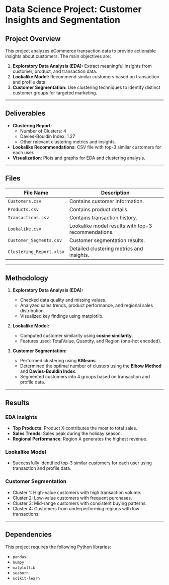# Data Science Project: Customer Insights and Segmentation

## Project Overview

This project analyzes eCommerce transaction data to provide actionable insights about customers. The main objectives are:
1. **Exploratory Data Analysis (EDA):** Extract meaningful insights from customer, product, and transaction data.
2. **Lookalike Model:** Recommend similar customers based on transaction and profile data.
3. **Customer Segmentation:** Use clustering techniques to identify distinct customer groups for targeted marketing.

---

## Deliverables
- **Clustering Report**: 
  - Number of Clusters: 4
  - Davies-Bouldin Index: 1.27
  - Other relevant clustering metrics and insights.
- **Lookalike Recommendations**: CSV file with top-3 similar customers for each user.
- **Visualization**: Plots and graphs for EDA and clustering analysis.

---

## Files
| File Name                  | Description                                           |
|----------------------------|-------------------------------------------------------|
| `Customers.csv`            | Contains customer information.                       |
| `Products.csv`             | Contains product details.                            |
| `Transactions.csv`         | Contains transaction history.                        |
| `Lookalike.csv`            | Lookalike model results with top-3 recommendations.  |
| `Customer_Segments.csv`    | Customer segmentation results.                       |
| `Clustering_Report.xlsx`   | Detailed clustering metrics and insights.            |

---

## Methodology
1. **Exploratory Data Analysis (EDA):**
   - Checked data quality and missing values.
   - Analyzed sales trends, product performance, and regional sales distribution.
   - Visualized key findings using matplotlib.

2. **Lookalike Model:**
   - Computed customer similarity using **cosine similarity**.
   - Features used: TotalValue, Quantity, and Region (one-hot encoded).

3. **Customer Segmentation:**
   - Performed clustering using **KMeans**.
   - Determined the optimal number of clusters using the **Elbow Method** and **Davies-Bouldin Index**.
   - Segmented customers into 4 groups based on transaction and profile data.

---

## Results
### EDA Insights
- **Top Products**: Product X contributes the most to total sales.
- **Sales Trends**: Sales peak during the holiday season.
- **Regional Performance**: Region A generates the highest revenue.

### Lookalike Model
- Successfully identified top-3 similar customers for each user using transaction and profile data.

### Customer Segmentation
- Cluster 1: High-value customers with high transaction volume.
- Cluster 2: Low-value customers with frequent purchases.
- Cluster 3: Mid-range customers with consistent buying patterns.
- Cluster 4: Customers from underperforming regions with low transactions.

---

## Dependencies
This project requires the following Python libraries:
- `pandas`
- `numpy`
- `matplotlib`
- `seaborn`
- `scikit-learn`
